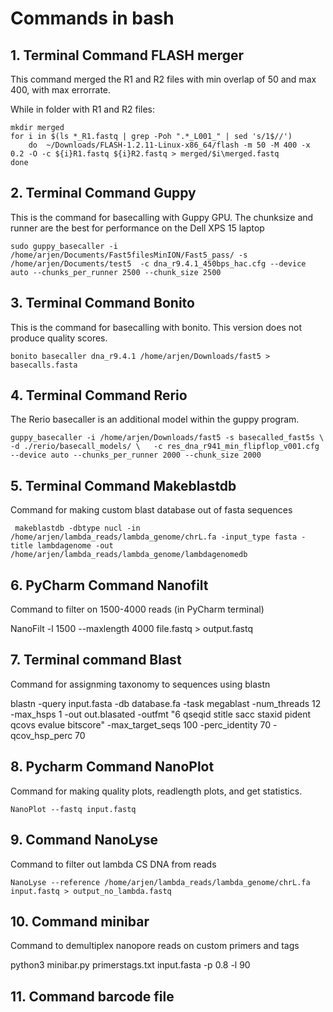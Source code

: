 # Commands in bash

## 1. Terminal Command FLASH merger
This command merged the R1 and R2 files with min overlap of 50 and max 400, with max errorrate. 

While in folder with R1 and R2 files:

    mkdir merged
    for i in $(ls *_R1.fastq | grep -Poh ".*_L001_" | sed 's/1$//')
        do  ~/Downloads/FLASH-1.2.11-Linux-x86_64/flash -m 50 -M 400 -x 0.2 -O -c ${i}R1.fastq ${i}R2.fastq > merged/$i\merged.fastq
    done
    
## 2. Terminal Command Guppy
This is the command for basecalling with Guppy GPU. The chunksize and runner are the best for performance on the Dell XPS 15 laptop

    sudo guppy_basecaller -i /home/arjen/Documents/Fast5filesMinION/Fast5_pass/ -s /home/arjen/Documents/test5  -c dna_r9.4.1_450bps_hac.cfg --device auto --chunks_per_runner 2500 --chunk_size 2500

## 3. Terminal Command Bonito
This is the command for basecalling with bonito. This version does not produce quality scores.

    bonito basecaller dna_r9.4.1 /home/arjen/Downloads/fast5 > basecalls.fasta

## 4. Terminal Command Rerio
The Rerio basecaller is an additional model within the guppy program.

    guppy_basecaller -i /home/arjen/Downloads/fast5 -s basecalled_fast5s \ -d ./rerio/basecall_models/ \   -c res_dna_r941_min_flipflop_v001.cfg --device auto --chunks_per_runner 2000 --chunk_size 2000

## 5. Terminal Command Makeblastdb
Command for making custom blast database out of fasta sequences

     makeblastdb -dbtype nucl -in /home/arjen/lambda_reads/lambda_genome/chrL.fa -input_type fasta -title lambdagenome -out /home/arjen/lambda_reads/lambda_genome/lambdagenomedb
     
## 6. PyCharm Command Nanofilt 
Command to filter on 1500-4000 reads (in PyCharm terminal)

 NanoFilt -l 1500 --maxlength 4000 file.fastq > output.fastq

## 7. Terminal command Blast 
Command for assignming taxonomy to sequences using blastn

   blastn -query input.fasta -db database.fa -task megablast -num_threads 12 -max_hsps 1 -out out.blasated -outfmt "6 qseqid stitle sacc staxid pident qcovs evalue bitscore" -max_target_seqs 100 -perc_identity 70 -qcov_hsp_perc 70

## 8. Pycharm Command NanoPlot
Command for making quality plots, readlength plots, and get statistics.

    NanoPlot --fastq input.fastq
## 9. Command NanoLyse
Command to filter out lambda CS DNA from reads

    NanoLyse --reference /home/arjen/lambda_reads/lambda_genome/chrL.fa input.fastq > output_no_lambda.fastq

## 10. Command minibar
Command to demultiplex nanopore reads on custom primers and tags

   python3 minibar.py primerstags.txt input.fasta -p 0.8 -l 90
   
## 11. Command barcode file



    
